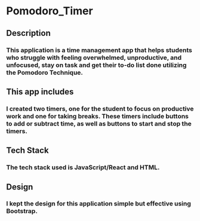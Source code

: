# Pomodoro_Timer
## Description 
### This application is a time management app that helps students who struggle with feeling overwhelmed, unproductive, and unfocused, stay on task and get their to-do list done utilizing the Pomodoro Technique.
## This app includes 
### I created two timers, one for the student to focus on productive work and one for taking breaks. These timers include buttons to add or subtract time, as well as buttons to start and stop the timers.
## Tech Stack
### The tech stack used is JavaScript/React and HTML.
## Design
### I kept the design for this application simple but effective using Bootstrap.



